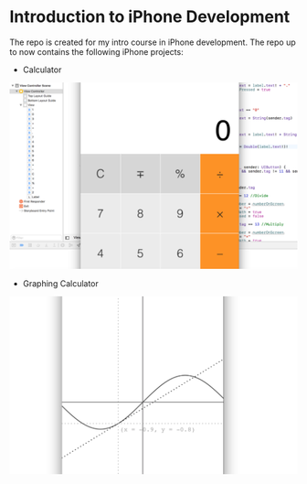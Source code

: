 # Introduction to iPhone Development

The repo is created for my intro course in iPhone development. The repo up to now contains the following iPhone projects:
- Calculator
<img src="./Calculator/Demo.png" width="600">

- Graphing Calculator
<img src="./GraphingCalculator/Demo.png" width="600">
